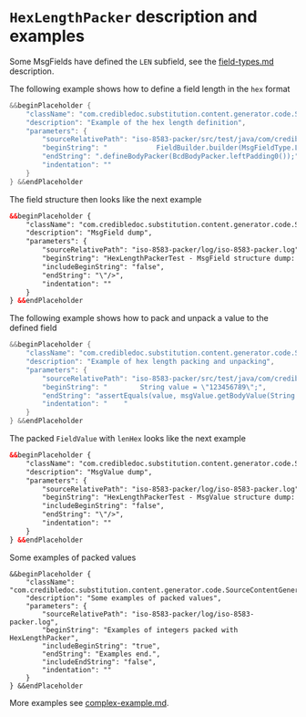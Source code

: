 # `HexLengthPacker` description and examples

Some MsgFields have defined the `LEN` subfield, see the [field-types.md](../field-types.md) description.

The following example shows how to define a field length in the `hex` format
```Java
&&beginPlaceholder {
    "className": "com.credibledoc.substitution.content.generator.code.SourceContentGenerator",
    "description": "Example of the hex length definition",
    "parameters": {
        "sourceRelativePath": "iso-8583-packer/src/test/java/com/credibledoc/iso8583packer/hex/HexLengthPackerTest.java",
        "beginString": "            FieldBuilder.builder(MsgFieldType.LEN_VAL)",
        "endString": ".defineBodyPacker(BcdBodyPacker.leftPadding0());",
        "indentation": ""
    }
} &&endPlaceholder
```

The field structure then looks like the next example
```XML
&&beginPlaceholder {
    "className": "com.credibledoc.substitution.content.generator.code.SourceContentGenerator",
    "description": "MsgField dump",
    "parameters": {
        "sourceRelativePath": "iso-8583-packer/log/iso-8583-packer.log",
        "beginString": "HexLengthPackerTest - MsgField structure dump: ",
        "includeBeginString": "false",
        "endString": "\"/>",
        "indentation": ""
    }
} &&endPlaceholder
```

The following example shows how to pack and unpack a value to the defined field
```Java
&&beginPlaceholder {
    "className": "com.credibledoc.substitution.content.generator.code.SourceContentGenerator",
    "description": "Example of hex length packing and unpacking",
    "parameters": {
        "sourceRelativePath": "iso-8583-packer/src/test/java/com/credibledoc/iso8583packer/hex/HexLengthPackerTest.java",
        "beginString": "        String value = \"123456789\";",
        "endString": "assertEquals(value, msgValue.getBodyValue(String.class));",
        "indentation": "    "
    }
} &&endPlaceholder
```

The packed `FieldValue` with `lenHex` looks like the next example
```XML
&&beginPlaceholder {
    "className": "com.credibledoc.substitution.content.generator.code.SourceContentGenerator",
    "description": "MsgValue dump",
    "parameters": {
        "sourceRelativePath": "iso-8583-packer/log/iso-8583-packer.log",
        "beginString": "HexLengthPackerTest - MsgValue structure dump: ",
        "includeBeginString": "false",
        "endString": "\"/>",
        "indentation": ""
    }
} &&endPlaceholder
```

Some examples of packed values
```
&&beginPlaceholder {
    "className": "com.credibledoc.substitution.content.generator.code.SourceContentGenerator",
    "description": "Some examples of packed values",
    "parameters": {
        "sourceRelativePath": "iso-8583-packer/log/iso-8583-packer.log",
        "beginString": "Examples of integers packed with HexLengthPacker",
        "includeBeginString": "true",
        "endString": "Examples end.",
        "includeEndString": "false",
        "indentation": ""
    }
} &&endPlaceholder
```

More examples see [complex-example.md](../complex-example.md).